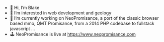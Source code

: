 - 👋 Hi, I’m Blake
- 🌋 I’m interested in web development and geology
- 🌱 I’m currently working on NeoPromisance, a port of the classic browser based mmo, QMT Promisance, from a 2014 PHP codebase to fullstack javascript ...
- 🕹️ NeoPromisance is live at https://www.neopromisance.com

<!---
blake365/blake365 is a ✨ special ✨ repository because its `README.md` (this file) appears on your GitHub profile.
You can click the Preview link to take a look at your changes.
--->
